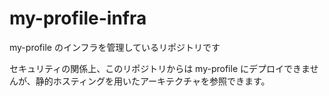 # my-profile-infra

my-profile のインフラを管理しているリポジトリです

セキュリティの関係上、このリポジトリからは my-profile にデプロイできませんが、静的ホスティングを用いたアーキテクチャを参照できます。
